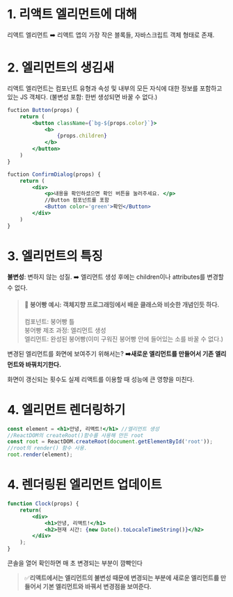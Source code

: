 # 1. 리액트 엘리먼트에 대해
리액트 엘리먼트 ➡️ 리액트 앱의 가장 작은 블록들, 자바스크립트 객체 형태로 존재.

# 2. 엘리먼트의 생김새
리액트 엘리먼트는 컴포넌트 유형과 속성 및 내부의 모든 자식에 대한 정보를 포함하고있는 JS 객체다. (불변성 포함: 한번 생성되면 바꿀 수 없다.)

```jsx
fuction Button(props) {
    return (
        <button className={`bg-${props.color}`}>
            <b>
                {props.children}
            </b>
        </button>
    )
}

fuction ConfirmDialog(props) {
    return (
        <div>
            <p>내용을 확인하셨으면 확인 버튼을 눌러주세요. </p>
            //Button 컴포넌트를 포함
            <Button color='green'>확인</Button>
        </div>
    )
}
```

# 3. 엘리먼트의 특징
**불변성**: 변하지 않는 성질. ➡️ 엘리먼트 생성 후에는 children이나 attributes를 변경할 수 없다.

>#### 🚀 붕어빵 예시: 객체지향 프로그래밍에서 배운 클래스와 비슷한 개념인듯 하다. 
>컴포넌트: 붕어빵 틀<br>
붕어빵 제조 과정: 엘리먼트 생성 <br>
엘리먼트: 완성된 붕어빵(이미 구워진 붕어빵 안에 들어있는 소를 바꿀 수 없다.)

변경된 엘리먼트를 화면에 보여주기 위해서는? **➡️새로운 엘리먼트를 만들어서 기존 엘리먼트와 바꿔치기한다.**

화면이 갱신되는 횟수도 실제 리액트를 이용할 때 성능에 큰 영향을 미친다.

# 4. 엘리먼트 렌더링하기
```jsx
const element = <h1>안녕, 리액트!</h1> //엘리먼트 생성
//ReactDOM의 createRoot()함수를 사용해 만든 root
const root = ReactDOM.createRoot(document.getElementById('root'));
//root의 render() 함수 사용.
root.render(element);
```

# 4. 렌더링된 엘리먼트 업데이트
```jsx
function Clock(props) {
    return(
        <div>
            <h1>안녕, 리액트!</h1>
            <h2>현재 시간: {new Date().toLocaleTimeString()}</h2>
        </div>
    );
}
```
콘솔을 열어 확인하면 매 초 변경되는 부분이 깜빡인다

>✅**리액트에서는 엘리먼트의 불변성 때문에 변경되는 부분에 새로운 엘리먼트를 만들어서 기본 엘리먼트와 바꿔서 변경점을 보여준다.**